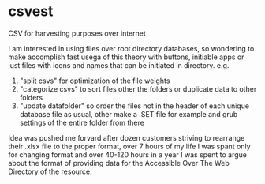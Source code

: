 # csvest
CSV for harvesting purposes over internet

I am interested in using files over root directory databases, so wondering to make accomplish fast usega of this theory with buttons, initiable apps or just files with icons and names that can be initiated in directory. e.g. 

1. "split csvs" for optimization of the file weights
2. "categorize csvs" to sort files other the folders or duplicate data to other folders
3. "update datafolder" so order the files not in the header of each unique database file as usual, other make a .SET file for example and grub settings of the entire folder from there

Idea was pushed me forvard after dozen customers striving to rearrange their .xlsx file to the proper format, over 7 hours of my life I was spant only for changing format and over 40-120 hours in a year I was spent to argue about the format of providing data for the Accessible Over The Web Directory of the resource. 